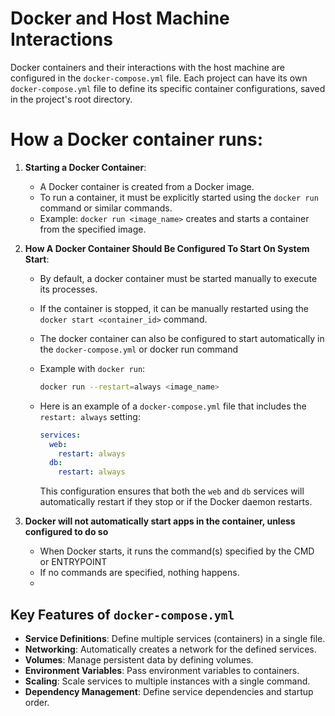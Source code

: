
# Docker and Host Machine Interactions

Docker containers and their interactions with the host machine are configured in the `docker-compose.yml` file. Each project can have its own `docker-compose.yml` file to define its specific container configurations, saved in the project's root directory.

# How a Docker container runs:

  1. **Starting a Docker Container**:
      - A Docker container is created from a Docker image. 
      - To run a container, it must be explicitly started using the `docker run` command or similar commands.
      - Example: `docker run <image_name>` creates and starts a container from the specified image.
 
  2. **How A Docker Container Should Be Configured To Start On System Start**:
      - By default, a docker container must be started manually to execute its processes. 
      - If the container is stopped, it can be manually restarted using the `docker start <container_id>` command.
      - The docker container can also be configured to start automatically in the `docker-compose.yml` or docker run command
      - Example with `docker run`:
        ```bash
        docker run --restart=always <image_name>
        ```

      - Here is an example of a `docker-compose.yml` file that includes the `restart: always` setting:

        ```yaml
        services:
          web:
            restart: always
          db:
            restart: always
        ```
        This configuration ensures that both the `web` and `db` services will automatically restart if they stop or if the Docker daemon restarts.

  3. **Docker will not automatically start apps in the container, unless configured to do so**
      - When Docker starts, it runs the command(s) specified by the CMD or ENTRYPOINT
      - If no commands are specified, nothing happens.
      - 


 

## Key Features of `docker-compose.yml`

- **Service Definitions**: Define multiple services (containers) in a single file.
- **Networking**: Automatically creates a network for the defined services.
- **Volumes**: Manage persistent data by defining volumes.
- **Environment Variables**: Pass environment variables to containers.
- **Scaling**: Scale services to multiple instances with a single command.
- **Dependency Management**: Define service dependencies and startup order.

